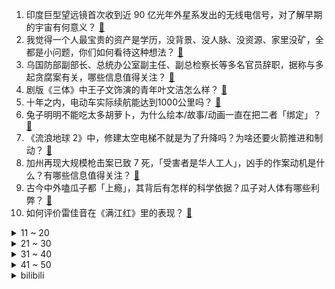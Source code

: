1. 印度巨型望远镜首次收到近 90 亿光年外星系发出的无线电信号，对了解早期的宇宙有何意义？ [:link:](https://www.zhihu.com/question/580328988)
2. 我觉得一个人最宝贵的资产是学历，没背景、没人脉、没资源、家里没矿，全都是小问题，你们如何看待这种想法？ [:link:](https://www.zhihu.com/question/579255639)
3. 乌国防部副部长、总统办公室副主任、副总检察长等多名官员辞职，据称与多起贪腐案有关，哪些信息值得关注？ [:link:](https://www.zhihu.com/question/580335469)
4. 剧版《三体》中王子文饰演的青年叶文洁怎么样？ [:link:](https://www.zhihu.com/question/578880562)
5. 十年之内，电动车实际续航能达到1000公里吗？ [:link:](https://www.zhihu.com/question/579489568)
6. 兔子明明不能吃太多胡萝卜，为什么绘本/故事/动画一直在把二者「绑定」？ [:link:](https://www.zhihu.com/question/580233831)
7. 《流浪地球 2》中，修建太空电梯不就是为了升降吗？为啥还要火箭推进和制动？ [:link:](https://www.zhihu.com/question/580088876)
8. 加州再现大规模枪击案已致 7 死，「受害者是华人工人」，凶手的作案动机是什么？有哪些信息值得关注？ [:link:](https://www.zhihu.com/question/580327634)
9. 古今中外嗑瓜子都「上瘾」，其背后有怎样的科学依据？瓜子对人体有哪些利弊？ [:link:](https://www.zhihu.com/question/580235921)
10. 如何评价雷佳音在《满江红》里的表现？ [:link:](https://www.zhihu.com/question/579936554)
<details>
<summary>11 ~ 20</summary>

11. 我的女朋友在剧本杀里要被人亲吻，我能不让她参与吗？ [:link:](https://www.zhihu.com/question/568332577)
12. 《流浪地球 2》是否以一片之力将我国科幻电影拉到了世界先进的地步？ [:link:](https://www.zhihu.com/question/580198836)
13. 2023 年你多大了，你的生活经验可以分享吗？ [:link:](https://www.zhihu.com/question/580280582)
14. 电视剧《三体》中，汪淼研究所的电脑为啥要装360安全卫士？ [:link:](https://www.zhihu.com/question/578998712)
15. 我不喜欢过年，也不喜欢别人来我家，不想去别人家，是我性格有问题么？ [:link:](https://www.zhihu.com/question/576650811)
16. 女子带仙女棒进高铁站被罚 300 元，乘车时哪些物品禁止托运和随身携带？ [:link:](https://www.zhihu.com/question/580333399)
17. 春节期间的基层组织是如何防疫的？ [:link:](https://www.zhihu.com/question/579420809)
18. 男朋友让我过年自己坐火车去他家合适吗？ [:link:](https://www.zhihu.com/question/571265017)
19. 春节期间村民对新冠病毒、个人防疫的认知情况如何？ [:link:](https://www.zhihu.com/question/579404823)
20. 有没有被黑到“呼吸都是错的”的动漫角色？ [:link:](https://www.zhihu.com/question/578866973)
</details>
<details>
<summary>21 ~ 30</summary>

21. 《流浪地球2》中周喆直当时说出「我们的人一定能完成任务」的底气是什么？ [:link:](https://www.zhihu.com/question/580038620)
22. 如何看待A股23年年初的大涨？ [:link:](https://www.zhihu.com/question/579209550)
23. 如何评价天津卫视 2023 年相声春晚？ [:link:](https://www.zhihu.com/question/580198782)
24. 暴雪和网易解约后，暴雪再找另一家代理的话，谁的机会更大？ [:link:](https://www.zhihu.com/question/567390137)
25. 中国哪些地方的方言中第一人称词为「俺」？ [:link:](https://www.zhihu.com/question/27028075)
26. 如何看待 CVPR 2023 审稿结果？ [:link:](https://www.zhihu.com/question/580351046)
27. 如何评价电视剧剧版《三体》第 12 集？ [:link:](https://www.zhihu.com/question/579715688)
28. 如何评价美剧《最后生还者》第一季第二集？ [:link:](https://www.zhihu.com/question/580117789)
29. 电视剧《狂飙》第 22-23 集拍得怎么样？有哪些值得关注的剧情点？ [:link:](https://www.zhihu.com/question/580289459)
30. 《流浪地球 2》中马兆自己的遗言画了一个无穷大的符号 ∞ 有什么含义？ [:link:](https://www.zhihu.com/question/580200570)
</details>
<details>
<summary>31 ~ 40</summary>

31. 电影《流浪地球 2》票房率先破 10 亿，这一成绩符合你的预期吗？它会成为今年春节档票房冠军吗？ [:link:](https://www.zhihu.com/question/580277048)
32. 《再见爱人  2》卢歌对苏诗丁不时的亲密行为似在试探。你觉得和前任相处的界限在哪儿？ [:link:](https://www.zhihu.com/question/580302062)
33. 为什么《满江红》里秦桧这么在意「密信」的下落？就当没有密信不可以吗？ [:link:](https://www.zhihu.com/question/580233823)
34. 很多人一谈起亲戚，为什么会有一种俯视感？ [:link:](https://www.zhihu.com/question/579241468)
35. 《流浪地球 2》里的根服务器为什么那么重要？ [:link:](https://www.zhihu.com/question/580057574)
36. “气死周瑜”的情节是罗贯中个人好恶还是迎合当时读者的爱好？ [:link:](https://www.zhihu.com/question/578130338)
37. 为什么春晚每次都褒贬不一，但还是有很多人看？ [:link:](https://www.zhihu.com/question/579067214)
38. 《满江红》的结尾如果没有秦桧「替身」反转，效果会不会更好？ [:link:](https://www.zhihu.com/question/580075327)
39. 怎么利用过年的时机寻找一份有潜力的工作机会？ [:link:](https://www.zhihu.com/question/579045708)
40. 美媒称推特只剩 1300 人，马斯克回应称还有 2300 名活跃员工，如何看待此事？ [:link:](https://www.zhihu.com/question/580059328)
</details>
<details>
<summary>41 ~ 50</summary>

41. 巴西阿根廷计划建立共同货币，有望促成「全球第二大货币区」，透露了哪些信息？将会带来哪些影响？ [:link:](https://www.zhihu.com/question/580187605)
42. 如果你是刘慈欣，你会怎么评价艺画开天的《三体》动画？ [:link:](https://www.zhihu.com/question/574646478)
43. 网易发布暴雪游戏退款公告，退款申请通道预计将于 2 月1 日开放，有哪些信息值得关注？ [:link:](https://www.zhihu.com/question/580245025)
44. 欧洲议会将伊斯兰革命卫队列为恐怖组织，伊朗威胁「对等回应」，如何看待此事？会带来哪些影响？ [:link:](https://www.zhihu.com/question/580237134)
45. 你看过最爽的一部电影是什么？ [:link:](https://www.zhihu.com/question/572156228)
46. 《流浪地球 2》为什么一定要在洛希极限之前炸月球? [:link:](https://www.zhihu.com/question/580085023)
47. 村里老人因为担心传染返乡的孙子孙女「给孩子们添麻烦」主动打疫苗，如何看待这种「中国父母」的独特情感？ [:link:](https://www.zhihu.com/question/579560799)
48. 带孩子去旅游，你有哪些「实用清单」？ [:link:](https://www.zhihu.com/question/578264076)
49. 《斗破苍穹》魂天帝为什么说「萧族一灭，无人能再阻止魂族」？ [:link:](https://www.zhihu.com/question/558323339)
50. 春节期间想去海岛或小城，体验下「与世隔绝的慢生活」，有哪些地方值得推荐？ [:link:](https://www.zhihu.com/question/578264109)
</details><details>
<summary>bilibili</summary>

1. 史上最离谱随机挑战！我们居然随机到去找邓超蹭饭！！！【第八期】 [:link:](//www.bilibili.com/video/BV1mx4y1M7m8)
2. 《原神》海灯节CM短片：明霄幻梦 [:link:](//www.bilibili.com/video/BV1jR4y1Y76v)
3. 《重生之我在云轩做花魁》1—11集无回顾合集 [:link:](//www.bilibili.com/video/BV1GG4y197TB)
4. 2023我的世界拜年纪 [:link:](//www.bilibili.com/video/BV1a24y167fo)
5. 离谱！强行寄生在朋友家一周，他们回来后家里变成了... [:link:](//www.bilibili.com/video/BV11R4y187Np)
6. 快拿这个视频去诈骗你们化学老师 [:link:](//www.bilibili.com/video/BV1nG4y197jd)
7. 《崩坏：星穹铁道》跃迁PV：「太空喜剧」 [:link:](//www.bilibili.com/video/BV1fA411R7pq)
8. 爸爸：可恶，我到底生了个什么东西 [:link:](//www.bilibili.com/video/BV1UT41117L2)
9. 棒球运动员为何要刺杀海森堡？【小约翰】 [:link:](//www.bilibili.com/video/BV1Z8411A74n)
10. 我是如何从一名建筑工人成为百万粉丝UP主的？【读评论】 [:link:](//www.bilibili.com/video/BV1Sv4y1C7Ea)
<details>
<summary>11 ~ 20</summary>

11. 今年不一样的年夜饭！ [:link:](//www.bilibili.com/video/BV1eA411k7eb)
12. 【杨扬/京歌】钟离贺岁大戏「千秋契月」原神cv原创曲/云堇 [:link:](//www.bilibili.com/video/BV1DG4y1C7SP)
13. 2023哔哩哔哩拜年纪 [:link:](//www.bilibili.com/video/BV1zv4y117zo)
14. 【友尽局】玩的挺好，下次别玩了啊 [:link:](//www.bilibili.com/video/BV1eT411Z7ke)
15. 🏮你被骗了，但是中国风🏮 [:link:](//www.bilibili.com/video/BV1SD4y1J7uY)
16. 送完这个礼物，他再也没有回过我消息…… [:link:](//www.bilibili.com/video/BV1NG4y1Q7Lz)
17. 这款8年前的游戏放在21世纪确实有点早了 [:link:](//www.bilibili.com/video/BV18Y411X7wJ)
18. 【原魔大电影】《丘神》第一季总集篇 [:link:](//www.bilibili.com/video/BV1vM411t7QK)
19. 零下-53℃？漠河极寒风冷，感受国内最低温的力量！【科技达】 [:link:](//www.bilibili.com/video/BV11Y4y1d7vq)
20. 再见了，暴雪。 [:link:](//www.bilibili.com/video/BV14T41127z4)
</details>
<details>
<summary>21 ~ 30</summary>

21. 奇怪！为什么北方人比南方人更爱看春晚？ [:link:](//www.bilibili.com/video/BV1CM411t7J3)
22. 【睡前消息541】社会化抚养概论 [:link:](//www.bilibili.com/video/BV1ED4y1n7MD)
23. 神仙打架！史上最强！《流浪地球2》《满江红》《熊出没之伴我熊芯》《中国乒乓》《无名》《深海》《交换人生》2023春节档排雷报告 [:link:](//www.bilibili.com/video/BV12Y411X7Ry)
24. 【原神新春会】我不曾忘记 | 致旅行中的你 [:link:](//www.bilibili.com/video/BV1P24y1a7Lt)
25. 耗费心血还原西游记里孙悟空所做的乌金丹！吃的一刻我沉默了… [:link:](//www.bilibili.com/video/BV1YG4y1F7mD)
26. 明说了吧，《流浪地球2》比第一部更炸裂！ [:link:](//www.bilibili.com/video/BV16R4y1a7ze)
27. 瞎做的战术盔甲 [:link:](//www.bilibili.com/video/BV1Ys4y1x7jJ)
28. 喜欢2022的每个瞬间，2023年接好运！ [:link:](//www.bilibili.com/video/BV1P8411w7Yf)
29. 时隔三年两帅小伙再次烧烤，这次好好招待！ [:link:](//www.bilibili.com/video/BV1TP4y1z73T)
30. 什么年代了还在用神之眼？让可莉教你什么叫现代战争！【原神】 [:link:](//www.bilibili.com/video/BV1DD4y1J7EA)
</details>
<details>
<summary>31 ~ 40</summary>

31. 旅行者：祝你新年好运来啊啊啊啊啊啊！！！ [:link:](//www.bilibili.com/video/BV14K411k7rx)
32. 兔 P P [:link:](//www.bilibili.com/video/BV1vP4y1r7qR)
33. 深圳市民中心灯光秀，惊现原神璃月BGM [:link:](//www.bilibili.com/video/BV1dT411Z7CC)
34. "他死在了最爱我的那一天，遗愿是让我永远忘记他" [:link:](//www.bilibili.com/video/BV1c24y1r73F)
35. 吐槽完今年春晚，我很怀念她【飘飘】 [:link:](//www.bilibili.com/video/BV1oG4y1X7G7)
36. 【没啥用科技】智能良筷，喂你而来 [:link:](//www.bilibili.com/video/BV1Ax4y1M7cG)
37. 动物潦草长相大赏 [:link:](//www.bilibili.com/video/BV1od4y1V7Sa)
38. "完蛋了"放在嘴上的韩国人 躺的很平又摆烂 [:link:](//www.bilibili.com/video/BV12P4y1r7Kx)
39. 当熊妈妈第一次当妈妈……虽然手忙脚乱但依然能感受到爱意满满呀～ [:link:](//www.bilibili.com/video/BV1CR4y1a7Qp)
40. 落魄富二代，靠造假币重回人生巅峰，葡萄牙史上最大金融诈骗案 [:link:](//www.bilibili.com/video/BV1HK411y7KD)
</details>
<details>
<summary>41 ~ 50</summary>

41. 【时代少年团】TNT春节太闹腾2023之开场舞 [:link:](//www.bilibili.com/video/BV1pd4y157TH)
42. 《明日方舟》EP - 兔兔在哪里？ [:link:](//www.bilibili.com/video/BV1jR4y1Y7zm)
43. 花 泽 香 蔡 [:link:](//www.bilibili.com/video/BV15Y411X72b)
44. 东方曜：这次召唤了个神兽 [:link:](//www.bilibili.com/video/BV1Rs4y1x7YK)
45. 【原神】耗时1整年！集成的手书！你一定见过这张图只要你是原神玩家 [:link:](//www.bilibili.com/video/BV1TG4y197Wr)
46. 终于来了！我愿称之为世界上最好吃的麻辣牛肉干！ [:link:](//www.bilibili.com/video/BV1tT41127KE)
47. 我的世界：开局8个钻石，完美速通地形，就是有点诡异 [:link:](//www.bilibili.com/video/BV15G4y197en)
48. 小城蛟河雪中露营过年，网友疯狂投喂感受到人间温暖，大年初一继续上路 [:link:](//www.bilibili.com/video/BV1q24y1r787)
49. 赔偿一百万！神庙逃亡为何沦为坑钱烂作？ [:link:](//www.bilibili.com/video/BV1qM411t7qN)
50. 【贝爷拜年】新的一年，全力以赴！ [:link:](//www.bilibili.com/video/BV1mY4y1Z7i7)
</details>
<details>
<summary>51 ~ 60</summary>

51. 什么样的人会不小心弄丢一枚核弹？ [:link:](//www.bilibili.com/video/BV1XA411o7zn)
52. 【原神】抽奖送你满命胡桃和满命夜兰，请查收你的新年礼物！ [:link:](//www.bilibili.com/video/BV1nv4y1k7KM)
53. 【鬼畜电影】熊出没之雪岭熊疯（90分钟完整版） [:link:](//www.bilibili.com/video/BV1EG4y1c7zX)
54. 做了一个梦，然后画了这个画 [:link:](//www.bilibili.com/video/BV1c24y1r7j2)
55. 预算拉满！打造梦中电竞办公室！ [:link:](//www.bilibili.com/video/BV1fD4y1J7u8)
56. 【抽象围棋】柯洁VS战鹰 [:link:](//www.bilibili.com/video/BV1T24y1r7Qn)
57. 三年，一个零零后唯物主义者与死亡的和解 [:link:](//www.bilibili.com/video/BV1i3411d7tL)
58. 大年初一 爆笑来袭 大家过年好！ [:link:](//www.bilibili.com/video/BV1h8411w798)
59. 泥头法师 我的世界永恒的MC生存 二周目EP6 [:link:](//www.bilibili.com/video/BV12G4y1X7Jm)
60. 欧皇是怎么用抽卡拜年的？ [:link:](//www.bilibili.com/video/BV1a8411w7E4)
</details>
<details>
<summary>61 ~ 70</summary>

61. 年纪大了就是容易犯困啊 [:link:](//www.bilibili.com/video/BV16Y4y1Z7mJ)
62. 当海灯节胡桃rap遇到只因你太美，居然毫无违和感？ [:link:](//www.bilibili.com/video/BV1i84y1j7i2)
63. 大年三十，我给垃圾房的大爷大妈准备了一桌年夜饭 [:link:](//www.bilibili.com/video/BV1mx4y1T7SL)
64. 用电安全小知识 # 新年快乐 [:link:](//www.bilibili.com/video/BV1h84y1j7iY)
65. IMAX、杜比、CINITY、中国巨幕、LUXE、ScreenX.....买电影票选厅，居然有这么多门道？ [:link:](//www.bilibili.com/video/BV1QT411Z7F4)
66. 对联：对对对，祝您新年快乐 [:link:](//www.bilibili.com/video/BV1ST411Z7KS)
67. 制作“二踢脚”伴侣 [:link:](//www.bilibili.com/video/BV1RG4y1X736)
68. 闭眼  我触碰幻想的边界【2023拜年纪单品】 [:link:](//www.bilibili.com/video/BV1QY4y1Z7UZ)
69. 《第一届炉石年夜饭》 [:link:](//www.bilibili.com/video/BV1MY4y1f7TZ)
70. 我要做手术了，准备麻醉！警长：让我来吧！（上膛 [:link:](//www.bilibili.com/video/BV1qd4y157wP)
</details>
<details>
<summary>71 ~ 80</summary>

71. 谦个明【2023拜年纪单品】 [:link:](//www.bilibili.com/video/BV1wD4y1p7jG)
72. 当你吃得太饱就会「输掉比赛」!!？ [:link:](//www.bilibili.com/video/BV1P8411w7sk)
73. 【原神新春会】踏江行 [:link:](//www.bilibili.com/video/BV1TG4y1X7y4)
74. 7000年前的一只碗：凭什么让中国人感到自豪 [:link:](//www.bilibili.com/video/BV13x4y1M7MP)
75. 动物园虎兔交接仪式，兔子险成年夜饭，仪式草草收尾 [:link:](//www.bilibili.com/video/BV1c8411w7Jy)
76. 手绘929张，还原猫和老鼠《爆竹风波》 [:link:](//www.bilibili.com/video/BV1jT411278d)
77. 这个齐天大圣孙悟空烟花有点东西！ [:link:](//www.bilibili.com/video/BV19s4y1t7ea)
78. 新 年 快 乐 ！ [:link:](//www.bilibili.com/video/BV1JY411X7Pa)
79. 教主，你是我的，我是你的谁？ [:link:](//www.bilibili.com/video/BV1Uy4y1R7dJ)
80. 2023年「原神新春会」 [:link:](//www.bilibili.com/video/BV1mT41117vu)
</details>
<details>
<summary>81 ~ 90</summary>

81. 【水果猎人】网络热门水果鉴定30 [:link:](//www.bilibili.com/video/BV1VG4y1X7X1)
82. 疾 速 地 球 [:link:](//www.bilibili.com/video/BV1RG4y1D7bQ)
83. 和家人一起看抬头见喜！ [:link:](//www.bilibili.com/video/BV1hP4y1r7AF)
84. 【刘擎】让人成长的从来不是苦难，而是在苦难中习得的应对能力 [:link:](//www.bilibili.com/video/BV1yv4y1C7GY)
85. 库克帮雷军清库存？红米10A抵3000？我来试试！！ [:link:](//www.bilibili.com/video/BV1xv4y1k7YS)
86. 【2023东方新春宴·千华永缘】 [:link:](//www.bilibili.com/video/BV1824y1r7mK)
87. 人大教授：带你了解真实的基层，县委书记权力到底有多大？ [:link:](//www.bilibili.com/video/BV1e14y1M7ce)
88. 城 市 中 央 [:link:](//www.bilibili.com/video/BV1Dx4y1M7sY)
89. 听说最近挺多人在那分析我 [:link:](//www.bilibili.com/video/BV13Y411X7Vz)
90. 她们谈笑间，我已身败名裂！ [:link:](//www.bilibili.com/video/BV1WG4y1F7yg)
</details>
<details>
<summary>91 ~ 100</summary>

91. 献给我仅有的七个粉丝 [:link:](//www.bilibili.com/video/BV1eG4y1X7sx)
92. 胡桃为什么哒哒哒哒哒哒 [:link:](//www.bilibili.com/video/BV1rv4y1r79Z)
93. 英雄还是疯子？算计下的封圣？法国人还热爱她吗？你所不知道的圣女贞德的生前身后 [:link:](//www.bilibili.com/video/BV17D4y1n7uC)
94. “过年亲戚问混的怎么了，就给他看这个视频！” [:link:](//www.bilibili.com/video/BV1dG4y1X7M5)
95. 电影最TOP：全面超越首部，国产科幻又活了！ [:link:](//www.bilibili.com/video/BV1G8411w7vr)
96. 耗时3天给德国室友炖了一盅佛跳墙, 他大受震撼 [:link:](//www.bilibili.com/video/BV1Dx4y1M7ky)
97. 童年烟火【2023拜年纪单品】 [:link:](//www.bilibili.com/video/BV1114y1M7rK)
98. “江湖显饿，不行就撤” [:link:](//www.bilibili.com/video/BV1jG4y1c7jb)
99. 优雅，太优雅了！ [:link:](//www.bilibili.com/video/BV1cD4y1n7w5)
100. 【半佛】作为魔法，海蓝之谜卖的过于便宜 [:link:](//www.bilibili.com/video/BV1Av4y1y7xh)
</details></details>
